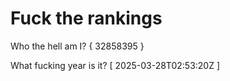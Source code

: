 # Fuck the rankings

Who the hell am I?
{ 32858395 }

What fucking year is it?
[ 2025-03-28T02:53:20Z ]
